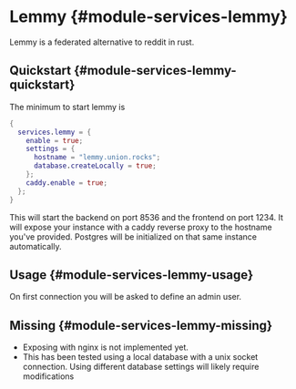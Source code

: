# Lemmy {#module-services-lemmy}

Lemmy is a federated alternative to reddit in rust.

## Quickstart {#module-services-lemmy-quickstart}

The minimum to start lemmy is

```nix
{
  services.lemmy = {
    enable = true;
    settings = {
      hostname = "lemmy.union.rocks";
      database.createLocally = true;
    };
    caddy.enable = true;
  };
}
```

This will start the backend on port 8536 and the frontend on port 1234.
It will expose your instance with a caddy reverse proxy to the hostname you've provided.
Postgres will be initialized on that same instance automatically.

## Usage {#module-services-lemmy-usage}

On first connection you will be asked to define an admin user.

## Missing {#module-services-lemmy-missing}

- Exposing with nginx is not implemented yet.
- This has been tested using a local database with a unix socket connection. Using different database settings will likely require modifications
